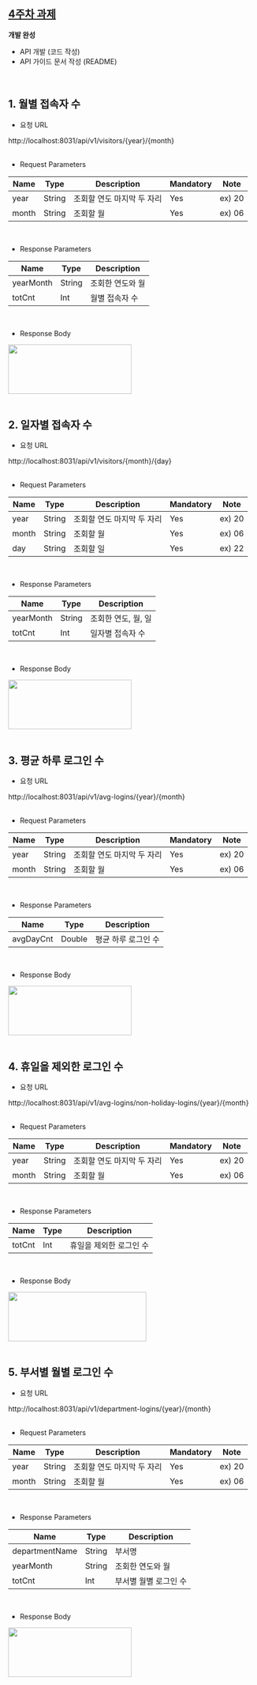## [4주차 과제](https://github.com/pia01190/comento-bootcamp/tree/main/4%EC%A3%BC%EC%B0%A8_%EA%B3%BC%EC%A0%9C)
**개발 완성**
- API 개발 (코드 작성)
- API 가이드 문서 작성 (README)

<br>

## 1. 월별 접속자 수
- 요청 URL

http://localhost:8031/api/v1/visitors/{year}/{month}
<br>
<br>

- Request Parameters

| Name  | Type   | Description            | Mandatory | Note  |
|-------|--------|------------------------|-----------|-------|
| year  | String | 조회할 연도 마지막 두 자리 | Yes       | ex) 20 |
| month | String | 조회할 월              | Yes       | ex) 06 |

<br>

- Response Parameters

| Name     | Type   | Description       |
|----------|--------|-------------------|
| yearMonth| String | 조회한 연도와 월  |
| totCnt   | Int    | 월별 접속자 수    |

<br>

- Response Body
<img src="https://github.com/user-attachments/assets/affff0bf-034b-43e1-b9ef-b20a971311a0" width="250" height="100"/>

<br>
<br>

## 2. 일자별 접속자 수
- 요청 URL

http://localhost:8031/api/v1/visitors/{month}/{day}
<br>
<br>

- Request Parameters

| Name  | Type   | Description            | Mandatory | Note  |
|-------|--------|------------------------|-----------|-------|
| year  | String | 조회할 연도 마지막 두 자리 | Yes       | ex) 20 |
| month | String | 조회할 월              | Yes       | ex) 06 |
| day   | String | 조회할 일              | Yes       | ex) 22 |

<br>

- Response Parameters

| Name     | Type   | Description         |
|----------|--------|---------------------|
| yearMonth| String | 조회한 연도, 월, 일 |
| totCnt   | Int    | 일자별 접속자 수    |

<br>

- Response Body
<img src="https://github.com/user-attachments/assets/d4caf8de-ecd9-409b-8909-8330f65eafcf" width="250" height="100"/>

<br>
<br>

## 3. 평균 하루 로그인 수
- 요청 URL

http://localhost:8031/api/v1/avg-logins/{year}/{month}
<br>
<br>

- Request Parameters

| Name  | Type   | Description            | Mandatory | Note  |
|-------|--------|------------------------|-----------|-------|
| year  | String | 조회할 연도 마지막 두 자리 | Yes       | ex) 20 |
| month | String | 조회할 월              | Yes       | ex) 06 |

<br>

- Response Parameters

| Name     | Type   | Description       |
|----------|--------|-------------------|
| avgDayCnt| Double | 평균 하루 로그인 수 |

<br>

- Response Body
<img src="https://github.com/user-attachments/assets/1210ae05-b820-4927-8ff2-4d49e4b9fee0" width="250" height="100"/>

<br>
<br>

## 4. 휴일을 제외한 로그인 수
- 요청 URL

http://localhost:8031/api/v1/avg-logins/non-holiday-logins/{year}/{month}
<br>
<br>

- Request Parameters

| Name  | Type   | Description            | Mandatory | Note  |
|-------|--------|------------------------|-----------|-------|
| year  | String | 조회할 연도 마지막 두 자리 | Yes       | ex) 20 |
| month | String | 조회할 월              | Yes       | ex) 06 |

<br>

- Response Parameters

| Name     | Type   | Description         |
|----------|--------|---------------------|
| totCnt   | Int    | 휴일을 제외한 로그인 수 |

<br>

- Response Body
<img src="https://github.com/user-attachments/assets/869139a5-dbbf-4899-bb5b-f842f3442dd9" width="280" height="100"/>

<br>
<br>

## 5. 부서별 월별 로그인 수
- 요청 URL

http://localhost:8031/api/v1/department-logins/{year}/{month}
<br>
<br>

- Request Parameters

| Name  | Type   | Description            | Mandatory | Note  |
|-------|--------|------------------------|-----------|-------|
| year  | String | 조회할 연도 마지막 두 자리 | Yes       | ex) 20 |
| month | String | 조회할 월              | Yes       | ex) 06 |

<br>

- Response Parameters

| Name          | Type   | Description               |
|---------------|--------|---------------------------|
| departmentName| String | 부서명                    |
| yearMonth     | String | 조회한 연도와 월          |
| totCnt        | Int    | 부서별 월별 로그인 수     |

<br>

- Response Body
<img src="https://github.com/user-attachments/assets/09ad2635-009b-4ebc-883a-6650008e0a2b" width="250" height="100"/>


